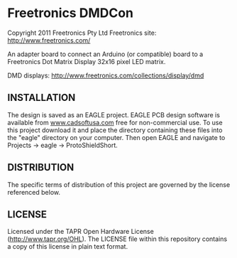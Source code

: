 Freetronics DMDCon
==============================
Copyright 2011 Freetronics Pty Ltd
Freetronics site:  http://www.freetronics.com/

An adapter board to connect an Arduino (or compatible) board to a
Freetronics Dot Matrix Display 32x16 pixel LED matrix.

DMD displays:
http://www.freetronics.com/collections/display/dmd


INSTALLATION
------------
The design is saved as an EAGLE project. EAGLE PCB design software is
available from www.cadsoftusa.com free for non-commercial use. To use
this project download it and place the directory containing these files
into the "eagle" directory on your computer. Then open EAGLE and
navigate to Projects -> eagle -> ProtoShieldShort.


DISTRIBUTION
------------
The specific terms of distribution of this project are governed by the
license referenced below.


LICENSE
-------
Licensed under the TAPR Open Hardware License (http://www.tapr.org/OHL).
The LICENSE file within this repository contains a copy of
this license in plain text format.
